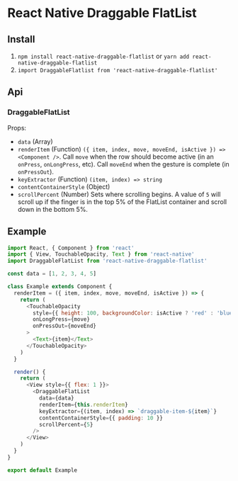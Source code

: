 # React Native Draggable FlatList

## Install

1. `npm install react-native-draggable-flatlist` or `yarn add react-native-draggable-flatlist`
2. `import DraggableFlatlist from 'react-native-draggable-flatlist'`  

## Api

### DraggableFlatList

Props:
- `data` (Array)
- `renderItem` (Function) `({ item, index, move, moveEnd, isActive }) => <Component />`. Call `move` when the row should become active (in an `onPress`, `onLongPress`, etc). Call `moveEnd` when the gesture is complete (in `onPressOut`).
- `keyExtractor` (Function) `(item, index) => string`
- `contentContainerStyle` (Object)
- `scrollPercent` (Number) Sets where scrolling begins. A value of `5` will scroll up if the finger is in the top 5% of the FlatList container and scroll down in the bottom 5%. 


## Example

```javascript
import React, { Component } from 'react'
import { View, TouchableOpacity, Text } from 'react-native'
import DraggableFlatList from 'react-native-draggable-flatlist'

const data = [1, 2, 3, 4, 5]

class Example extends Component {
  renderItem = ({ item, index, move, moveEnd, isActive }) => {
    return (
      <TouchableOpacity
        style={{ height: 100, backgroundColor: isActive ? 'red' : 'blue' }}
        onLongPress={move}
        onPressOut={moveEnd}
      >
        <Text>{item}</Text>
      </TouchableOpacity>
    )
  }

  render() {
    return (
      <View style={{ flex: 1 }}>
        <DraggableFlatList
          data={data}
          renderItem={this.renderItem}
          keyExtractor={(item, index) => `draggable-item-${item}`}
          contentContainerStyle={{ padding: 10 }}
          scrollPercent={5}
        />
      </View>
    )
  }
}

export default Example


```

